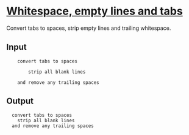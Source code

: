 # [Whitespace, empty lines and tabs](https://www.vimgolf.com/challenges/4d1a4d82a860b7447200008d)
Convert tabs to spaces, strip empty lines and trailing whitespace.
## Input
```
	convert tabs to spaces

		strip all blank lines 

	and remove any trailing spaces   

```
## Output
```
  convert tabs to spaces
    strip all blank lines
  and remove any trailing spaces

```
